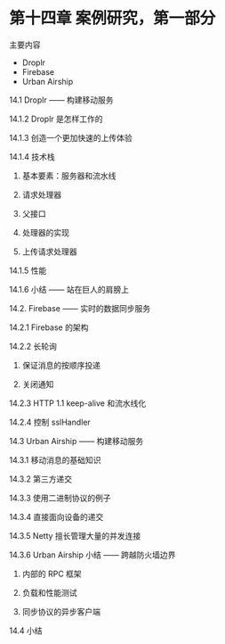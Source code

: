 # 第十四章 案例研究，第一部分

主要内容

- Droplr
- Firebase
- Urban Airship

14.1 Droplr —— 构建移动服务

14.1.2 Droplr 是怎样工作的

14.1.3 创造一个更加快速的上传体验

14.1.4 技术栈 

1. 基本要素：服务器和流水线

2. 请求处理器

3. 父接口

4. 处理器的实现

5. 上传请求处理器

14.1.5 性能

14.1.6 小结 —— 站在巨人的肩膀上 

14.2. Firebase —— 实时的数据同步服务

14.2.1 Firebase 的架构

14.2.2 长轮询

1. 保证消息的按顺序投递

2. 关闭通知

14.2.3 HTTP 1.1 keep-alive 和流水线化

14.2.4 控制 sslHandler

14.3 Urban Airship —— 构建移动服务

14.3.1 移动消息的基础知识

14.3.2 第三方递交

14.3.3 使用二进制协议的例子

14.3.4 直接面向设备的递交

14.3.5 Netty 擅长管理大量的并发连接

14.3.6 Urban Airship 小结 —— 跨越防火墙边界

1. 内部的 RPC 框架

2. 负载和性能测试

3. 同步协议的异步客户端

14.4 小结